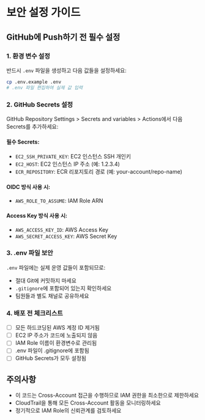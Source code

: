 # 보안 설정 가이드

## GitHub에 Push하기 전 필수 설정

### 1. 환경 변수 설정

반드시 `.env` 파일을 생성하고 다음 값들을 설정하세요:

```bash
cp .env.example .env
# .env 파일 편집하여 실제 값 입력
```
### 2. GitHub Secrets 설정

GitHub Repository Settings > Secrets and variables > Actions에서 다음 Secrets를 추가하세요:

#### 필수 Secrets:
- `EC2_SSH_PRIVATE_KEY`: EC2 인스턴스 SSH 개인키
- `EC2_HOST`: EC2 인스턴스 IP 주소 (예: 1.2.3.4)
- `ECR_REPOSITORY`: ECR 리포지토리 경로 (예: your-account/repo-name)

#### OIDC 방식 사용 시:
- `AWS_ROLE_TO_ASSUME`: IAM Role ARN

#### Access Key 방식 사용 시:
- `AWS_ACCESS_KEY_ID`: AWS Access Key
- `AWS_SECRET_ACCESS_KEY`: AWS Secret Key

### 3. .env 파일 보안

`.env` 파일에는 실제 운영 값들이 포함되므로:
- 절대 Git에 커밋하지 마세요
- `.gitignore`에 포함되어 있는지 확인하세요
- 팀원들과 별도 채널로 공유하세요

### 4. 배포 전 체크리스트

- [ ] 모든 하드코딩된 AWS 계정 ID 제거됨
- [ ] EC2 IP 주소가 코드에 노출되지 않음
- [ ] IAM Role 이름이 환경변수로 관리됨
- [ ] .env 파일이 .gitignore에 포함됨
- [ ] GitHub Secrets가 모두 설정됨

## 주의사항

- 이 코드는 Cross-Account 접근을 수행하므로 IAM 권한을 최소한으로 제한하세요
- CloudTrail을 통해 모든 Cross-Account 활동을 모니터링하세요
- 정기적으로 IAM Role의 신뢰관계를 검토하세요